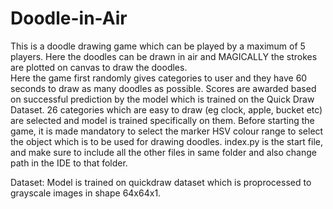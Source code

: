 # Doodle-in-Air

This is a doodle drawing game which can be played by a maximum of 5 players.
Here the doodles can be drawn in air and MAGICALLY the strokes are plotted on canvas to draw the doodles.   
Here the game first randomly gives categories to user and they have 60 seconds to draw as many doodles as possible. 
Scores are awarded based on successful prediction by the model which is trained on the Quick Draw Dataset.
26 categories which are easy to draw (eg clock, apple, bucket etc) are selected and model is trained specifically on them. 
Before starting the game, it is made mandatory to select the marker HSV colour range to select the object which is to be used for drawing doodles. 
index.py is the start file, and make sure to include all the other files in same folder and also change path in the IDE to that folder. 

Dataset: Model is trained on quickdraw dataset which is proprocessed to grayscale images in shape 64x64x1. 
